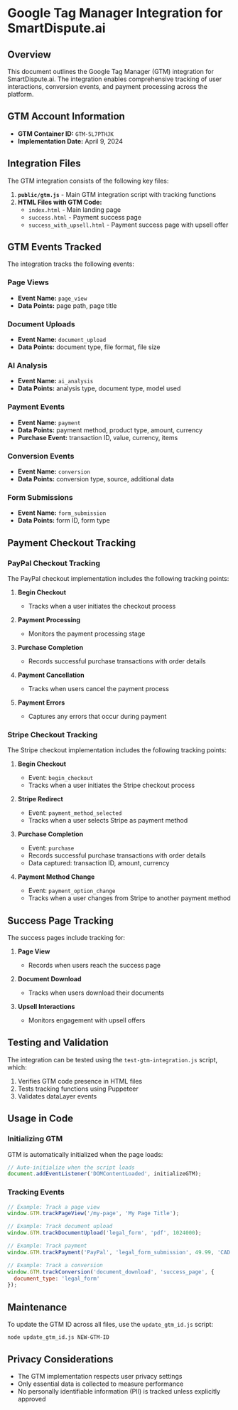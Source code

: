 # Google Tag Manager Integration for SmartDispute.ai

## Overview

This document outlines the Google Tag Manager (GTM) integration for SmartDispute.ai. The integration enables comprehensive tracking of user interactions, conversion events, and payment processing across the platform.

## GTM Account Information

- **GTM Container ID:** `GTM-5L7PTHJK`
- **Implementation Date:** April 9, 2024

## Integration Files

The GTM integration consists of the following key files:

1. **`public/gtm.js`** - Main GTM integration script with tracking functions
2. **HTML Files with GTM Code:**
   - `index.html` - Main landing page
   - `success.html` - Payment success page
   - `success_with_upsell.html` - Payment success page with upsell offer

## GTM Events Tracked

The integration tracks the following events:

### Page Views
- **Event Name:** `page_view`
- **Data Points:** page path, page title

### Document Uploads
- **Event Name:** `document_upload`
- **Data Points:** document type, file format, file size

### AI Analysis
- **Event Name:** `ai_analysis`
- **Data Points:** analysis type, document type, model used

### Payment Events
- **Event Name:** `payment`
- **Data Points:** payment method, product type, amount, currency
- **Purchase Event:** transaction ID, value, currency, items

### Conversion Events
- **Event Name:** `conversion`
- **Data Points:** conversion type, source, additional data

### Form Submissions
- **Event Name:** `form_submission`
- **Data Points:** form ID, form type

## Payment Checkout Tracking

### PayPal Checkout Tracking

The PayPal checkout implementation includes the following tracking points:

1. **Begin Checkout**
   - Tracks when a user initiates the checkout process

2. **Payment Processing**
   - Monitors the payment processing stage

3. **Purchase Completion**
   - Records successful purchase transactions with order details

4. **Payment Cancellation**
   - Tracks when users cancel the payment process

5. **Payment Errors**
   - Captures any errors that occur during payment

### Stripe Checkout Tracking

The Stripe checkout implementation includes the following tracking points:

1. **Begin Checkout**
   - Event: `begin_checkout`
   - Tracks when a user initiates the Stripe checkout process

2. **Stripe Redirect**
   - Event: `payment_method_selected`
   - Tracks when a user selects Stripe as payment method

3. **Purchase Completion**
   - Event: `purchase`
   - Records successful purchase transactions with order details
   - Data captured: transaction ID, amount, currency

4. **Payment Method Change**
   - Event: `payment_option_change`
   - Tracks when a user changes from Stripe to another payment method

## Success Page Tracking

The success pages include tracking for:

1. **Page View**
   - Records when users reach the success page

2. **Document Download**
   - Tracks when users download their documents

3. **Upsell Interactions**
   - Monitors engagement with upsell offers

## Testing and Validation

The integration can be tested using the `test-gtm-integration.js` script, which:

1. Verifies GTM code presence in HTML files
2. Tests tracking functions using Puppeteer
3. Validates dataLayer events

## Usage in Code

### Initializing GTM
GTM is automatically initialized when the page loads:

```javascript
// Auto-initialize when the script loads
document.addEventListener('DOMContentLoaded', initializeGTM);
```

### Tracking Events

```javascript
// Example: Track a page view
window.GTM.trackPageView('/my-page', 'My Page Title');

// Example: Track document upload
window.GTM.trackDocumentUpload('legal_form', 'pdf', 1024000);

// Example: Track payment
window.GTM.trackPayment('PayPal', 'legal_form_submission', 49.99, 'CAD');

// Example: Track a conversion
window.GTM.trackConversion('document_download', 'success_page', {
  document_type: 'legal_form'
});
```

## Maintenance

To update the GTM ID across all files, use the `update_gtm_id.js` script:

```
node update_gtm_id.js NEW-GTM-ID
```

## Privacy Considerations

- The GTM implementation respects user privacy settings
- Only essential data is collected to measure performance
- No personally identifiable information (PII) is tracked unless explicitly approved